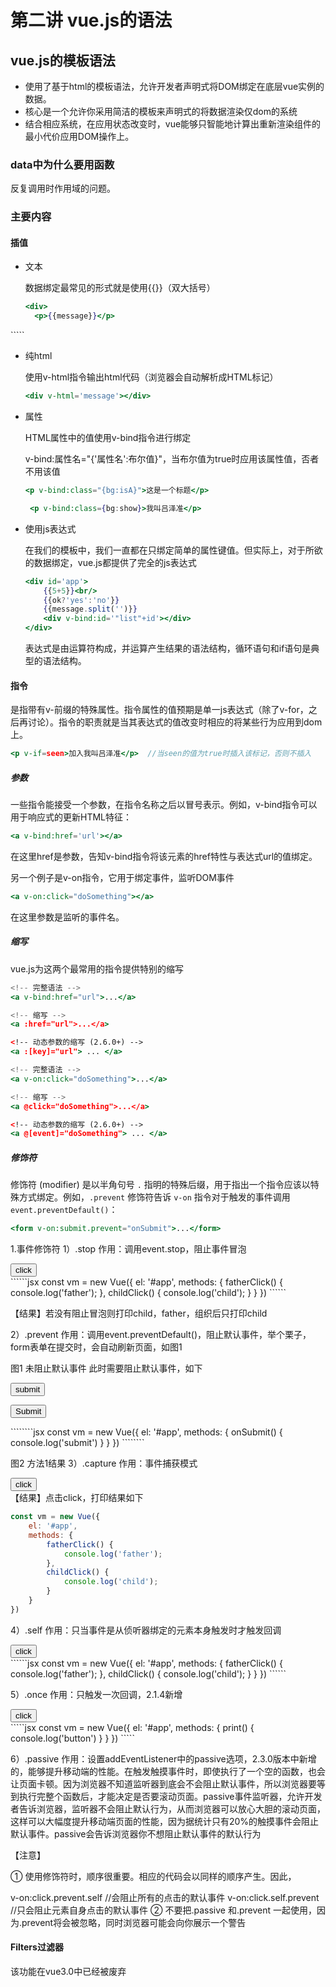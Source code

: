 # 第二讲 vue.js的语法

## vue.js的模板语法

- 使用了基于html的模板语法，允许开发者声明式将DOM绑定在底层vue实例的数据。
- 核心是一个允许你采用简洁的模板来声明式的将数据渲染仅dom的系统
- 结合相应系统，在应用状态改变时，vue能够只智能地计算出重新渲染组件的最小代价应用DOM操作上。

### data中为什么要用函数

反复调用时作用域的问题。

### 主要内容

#### 插值

- 文本

  数据绑定最常见的形式就是使用{{}}（双大括号）

  `````jsx
  <div>
    <p>{{message}}</p>
</div>
  `````

- 纯html

  使用v-html指令输出html代码（浏览器会自动解析成HTML标记）

  ````jsx
  <div v-html='message'></div>
  ````

- 属性

  HTML属性中的值使用v-bind指令进行绑定

  v-bind:属性名="{'属性名':布尔值}"，当布尔值为true时应用该属性值，否者不用该值

  ````jsx
  <p v-bind:class="{bg:isA}">这是一个标题</p>
  
   <p v-bind:class={bg:show}>我叫吕泽准</p>
  ````

- 使用js表达式

  在我们的模板中，我们一直都在只绑定简单的属性键值。但实际上，对于所欲的数据绑定，vue.js都提供了完全的js表达式
  
  ````jsx
  <div id='app'>
      {{5+5}}<br/>
      {{ok?'yes':'no'}}
      {{message.split('')}}
      <div v-bind:id='"list"+id'></div>
  </div>
  ````
  
  表达式是由运算符构成，并运算产生结果的语法结构，循环语句和if语句是典型的语法结构。

#### 指令

是指带有v-前缀的特殊属性。指令属性的值预期是单一js表达式（除了v-for，之后再讨论）。指令的职责就是当其表达式的值改变时相应的将某些行为应用到dom上。

````jsx
<p v-if=seen>加入我叫吕泽准</p>  //当seen的值为true时插入该标记，否则不插入
````

##### 参数

一些指令能接受一个参数，在指令名称之后以冒号表示。例如，v-bind指令可以用于响应式的更新HTML特征：

````jsx
<a v-bind:href='url'></a>
````

在这里href是参数，告知v-bind指令将该元素的href特性与表达式url的值绑定。

另一个例子是v-on指令，它用于绑定事件，监听DOM事件

```jsx
<a v-on:click="doSomething"></a>
```

在这里参数是监听的事件名。

##### 缩写

vue.js为这两个最常用的指令提供特别的缩写

````jsx
<!-- 完整语法 -->
<a v-bind:href="url">...</a>

<!-- 缩写 -->
<a :href="url">...</a>

<!-- 动态参数的缩写 (2.6.0+) -->
<a :[key]="url"> ... </a>
````

````jsx
<!-- 完整语法 -->
<a v-on:click="doSomething">...</a>

<!-- 缩写 -->
<a @click="doSomething">...</a>

<!-- 动态参数的缩写 (2.6.0+) -->
<a @[event]="doSomething"> ... </a>
````

##### 修饰符

修饰符 (modifier) 是以半角句号 `.` 指明的特殊后缀，用于指出一个指令应该以特殊方式绑定。例如，`.prevent` 修饰符告诉 `v-on` 指令对于触发的事件调用 `event.preventDefault()`：

```jsx
<form v-on:submit.prevent="onSubmit">...</form>
```

1.事件修饰符
1）.stop
作用：调用event.stop，阻止事件冒泡

<div id="app">
    <div @click="fatherClick">
        <button @click.stop="childClick">click</button>
    </div>
</div>
``````jsx
const vm = new Vue({
    el: '#app',
    methods: {
        fatherClick() {
            console.log('father');
        },
        childClick() {
            console.log('child');
        }
    }
})
``````

【结果】若没有阻止冒泡则打印child，father，组织后只打印child 

2）.prevent
作用：调用event.preventDefault()，阻止默认事件，举个栗子，form表单在提交时，会自动刷新页面，如图1

图1 未阻止默认事件
此时需要阻止默认事件，如下

<div id="app">
    <!-- 方法1 -->
    <form @submit.prevent="onSubmit">
        <input type="submit" value="submit">
    </form>
    <!-- 方法2：只写修饰符 -->
    <form v-on:submit.prevent>
        <input type="submit">
    </form>
</div>
````````jsx
const vm = new Vue({
    el: '#app',
    methods: {
        onSubmit() {
            console.log('submit')
        }
    }
})
````````


图2 方法1结果
3）.capture
作用：事件捕获模式

<div id="app">
    <div @click.capture="fatherClick">
        <button @click="childClick">click</button>
    </div>
</div>
【结果】点击click，打印结果如下

```````jsx
const vm = new Vue({
    el: '#app',
    methods: {
        fatherClick() {
            console.log('father');
        },
        childClick() {
            console.log('child');
        }
    }
})
```````

4）.self
作用：只当事件是从侦听器绑定的元素本身触发时才触发回调

<div id="app">
    <div :style="{ backgroundColor: '#f88', width:'100px',height:'100px'}" @click.self='fatherClick'>
        <button  @click='childClick'>click</button>
    </div>
</div>
``````jsx
const vm = new Vue({
    el: '#app',
    methods: {
        fatherClick() {
            console.log('father');
        },
        childClick() {
            console.log('child');
        }
    }
})
``````

5）.once
作用：只触发一次回调，2.1.4新增

<div id="app">
    <button @click.once="print">click</button>
</div>
`````jsx
const vm = new Vue({
    el: '#app',
    methods: {
        print() {
            console.log('button')
        }
    }
})
`````

6）.passive
作用：设置addEventListener中的passive选项，2.3.0版本中新增的，能够提升移动端的性能。在触发触摸事件时，即使执行了一个空的函数，也会让页面卡顿。因为浏览器不知道监听器到底会不会阻止默认事件，所以浏览器要等到执行完整个函数后，才能决定是否要滚动页面。passive事件监听器，允许开发者告诉浏览器，监听器不会阻止默认行为，从而浏览器可以放心大胆的滚动页面，这样可以大幅度提升移动端页面的性能，因为据统计只有20%的触摸事件会阻止默认事件。passive会告诉浏览器你不想阻止默认事件的默认行为

【注意】

① 使用修饰符时，顺序很重要。相应的代码会以同样的顺序产生。因此，

v-on:click.prevent.self //会阻止所有的点击的默认事件
v-on:click.self.prevent //只会阻止元素自身点击的默认事件
② 不要把.passive 和.prevent 一起使用，因为.prevent将会被忽略，同时浏览器可能会向你展示一个警告

#### Filters过滤器

该功能在vue3.0中已经被废弃
